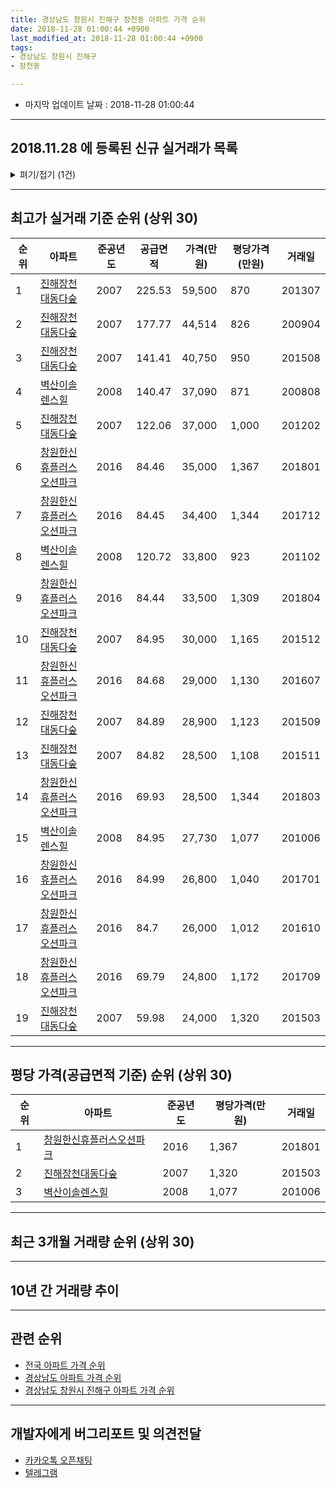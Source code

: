 ```yaml
---
title: 경상남도 창원시 진해구 장천동 아파트 가격 순위
date: 2018-11-28 01:00:44 +0900
last_modified_at: 2018-11-28 01:00:44 +0900
tags:
- 경상남도 창원시 진해구
- 장천동

---
```


* 마지막 업데이트 날짜 : 2018-11-28 01:00:44

---

## 2018.11.28 에 등록된 신규 실거래가 목록

<details>
<summary>펴기/접기 (1건)</summary>
<div markdown="1">

|아파트|준공년도|공급면적|가격(만원)|평당가격(만원)|거래일|
|---|---|---|---|---|---|
|[창원한신휴플러스오션파크](https://search.naver.com/search.naver?query=%EA%B2%BD%EC%83%81%EB%82%A8%EB%8F%84+%EC%B0%BD%EC%9B%90%EC%8B%9C+%EC%A7%84%ED%95%B4%EA%B5%AC+%EC%9E%A5%EC%B2%9C%EB%8F%99+%EC%B0%BD%EC%9B%90%ED%95%9C%EC%8B%A0%ED%9C%B4%ED%94%8C%EB%9F%AC%EC%8A%A4%EC%98%A4%EC%85%98%ED%8C%8C%ED%81%AC)|2016|69.93|21,200|1,000|<span style="color:red">201811</span>|


</div>
</details>

---

## 최고가 실거래 기준 순위 (상위 30)


|순위|아파트|준공년도|공급면적|가격(만원)|평당가격(만원)|거래일|
|---|---|---|---|---|---|---|
|1|[진해장천대동다숲](https://search.naver.com/search.naver?query=%EA%B2%BD%EC%83%81%EB%82%A8%EB%8F%84+%EC%B0%BD%EC%9B%90%EC%8B%9C+%EC%A7%84%ED%95%B4%EA%B5%AC+%EC%9E%A5%EC%B2%9C%EB%8F%99+%EC%A7%84%ED%95%B4%EC%9E%A5%EC%B2%9C%EB%8C%80%EB%8F%99%EB%8B%A4%EC%88%B2)|2007|225.53|59,500|870|201307|
|2|[진해장천대동다숲](https://search.naver.com/search.naver?query=%EA%B2%BD%EC%83%81%EB%82%A8%EB%8F%84+%EC%B0%BD%EC%9B%90%EC%8B%9C+%EC%A7%84%ED%95%B4%EA%B5%AC+%EC%9E%A5%EC%B2%9C%EB%8F%99+%EC%A7%84%ED%95%B4%EC%9E%A5%EC%B2%9C%EB%8C%80%EB%8F%99%EB%8B%A4%EC%88%B2)|2007|177.77|44,514|826|200904|
|3|[진해장천대동다숲](https://search.naver.com/search.naver?query=%EA%B2%BD%EC%83%81%EB%82%A8%EB%8F%84+%EC%B0%BD%EC%9B%90%EC%8B%9C+%EC%A7%84%ED%95%B4%EA%B5%AC+%EC%9E%A5%EC%B2%9C%EB%8F%99+%EC%A7%84%ED%95%B4%EC%9E%A5%EC%B2%9C%EB%8C%80%EB%8F%99%EB%8B%A4%EC%88%B2)|2007|141.41|40,750|950|201508|
|4|[벽산이솔렌스힐](https://search.naver.com/search.naver?query=%EA%B2%BD%EC%83%81%EB%82%A8%EB%8F%84+%EC%B0%BD%EC%9B%90%EC%8B%9C+%EC%A7%84%ED%95%B4%EA%B5%AC+%EC%9E%A5%EC%B2%9C%EB%8F%99+%EB%B2%BD%EC%82%B0%EC%9D%B4%EC%86%94%EB%A0%8C%EC%8A%A4%ED%9E%90)|2008|140.47|37,090|871|200808|
|5|[진해장천대동다숲](https://search.naver.com/search.naver?query=%EA%B2%BD%EC%83%81%EB%82%A8%EB%8F%84+%EC%B0%BD%EC%9B%90%EC%8B%9C+%EC%A7%84%ED%95%B4%EA%B5%AC+%EC%9E%A5%EC%B2%9C%EB%8F%99+%EC%A7%84%ED%95%B4%EC%9E%A5%EC%B2%9C%EB%8C%80%EB%8F%99%EB%8B%A4%EC%88%B2)|2007|122.06|37,000|1,000|201202|
|6|[창원한신휴플러스오션파크](https://search.naver.com/search.naver?query=%EA%B2%BD%EC%83%81%EB%82%A8%EB%8F%84+%EC%B0%BD%EC%9B%90%EC%8B%9C+%EC%A7%84%ED%95%B4%EA%B5%AC+%EC%9E%A5%EC%B2%9C%EB%8F%99+%EC%B0%BD%EC%9B%90%ED%95%9C%EC%8B%A0%ED%9C%B4%ED%94%8C%EB%9F%AC%EC%8A%A4%EC%98%A4%EC%85%98%ED%8C%8C%ED%81%AC)|2016|84.46|35,000|1,367|201801|
|7|[창원한신휴플러스오션파크](https://search.naver.com/search.naver?query=%EA%B2%BD%EC%83%81%EB%82%A8%EB%8F%84+%EC%B0%BD%EC%9B%90%EC%8B%9C+%EC%A7%84%ED%95%B4%EA%B5%AC+%EC%9E%A5%EC%B2%9C%EB%8F%99+%EC%B0%BD%EC%9B%90%ED%95%9C%EC%8B%A0%ED%9C%B4%ED%94%8C%EB%9F%AC%EC%8A%A4%EC%98%A4%EC%85%98%ED%8C%8C%ED%81%AC)|2016|84.45|34,400|1,344|201712|
|8|[벽산이솔렌스힐](https://search.naver.com/search.naver?query=%EA%B2%BD%EC%83%81%EB%82%A8%EB%8F%84+%EC%B0%BD%EC%9B%90%EC%8B%9C+%EC%A7%84%ED%95%B4%EA%B5%AC+%EC%9E%A5%EC%B2%9C%EB%8F%99+%EB%B2%BD%EC%82%B0%EC%9D%B4%EC%86%94%EB%A0%8C%EC%8A%A4%ED%9E%90)|2008|120.72|33,800|923|201102|
|9|[창원한신휴플러스오션파크](https://search.naver.com/search.naver?query=%EA%B2%BD%EC%83%81%EB%82%A8%EB%8F%84+%EC%B0%BD%EC%9B%90%EC%8B%9C+%EC%A7%84%ED%95%B4%EA%B5%AC+%EC%9E%A5%EC%B2%9C%EB%8F%99+%EC%B0%BD%EC%9B%90%ED%95%9C%EC%8B%A0%ED%9C%B4%ED%94%8C%EB%9F%AC%EC%8A%A4%EC%98%A4%EC%85%98%ED%8C%8C%ED%81%AC)|2016|84.44|33,500|1,309|201804|
|10|[진해장천대동다숲](https://search.naver.com/search.naver?query=%EA%B2%BD%EC%83%81%EB%82%A8%EB%8F%84+%EC%B0%BD%EC%9B%90%EC%8B%9C+%EC%A7%84%ED%95%B4%EA%B5%AC+%EC%9E%A5%EC%B2%9C%EB%8F%99+%EC%A7%84%ED%95%B4%EC%9E%A5%EC%B2%9C%EB%8C%80%EB%8F%99%EB%8B%A4%EC%88%B2)|2007|84.95|30,000|1,165|201512|
|11|[창원한신휴플러스오션파크](https://search.naver.com/search.naver?query=%EA%B2%BD%EC%83%81%EB%82%A8%EB%8F%84+%EC%B0%BD%EC%9B%90%EC%8B%9C+%EC%A7%84%ED%95%B4%EA%B5%AC+%EC%9E%A5%EC%B2%9C%EB%8F%99+%EC%B0%BD%EC%9B%90%ED%95%9C%EC%8B%A0%ED%9C%B4%ED%94%8C%EB%9F%AC%EC%8A%A4%EC%98%A4%EC%85%98%ED%8C%8C%ED%81%AC)|2016|84.68|29,000|1,130|201607|
|12|[진해장천대동다숲](https://search.naver.com/search.naver?query=%EA%B2%BD%EC%83%81%EB%82%A8%EB%8F%84+%EC%B0%BD%EC%9B%90%EC%8B%9C+%EC%A7%84%ED%95%B4%EA%B5%AC+%EC%9E%A5%EC%B2%9C%EB%8F%99+%EC%A7%84%ED%95%B4%EC%9E%A5%EC%B2%9C%EB%8C%80%EB%8F%99%EB%8B%A4%EC%88%B2)|2007|84.89|28,900|1,123|201509|
|13|[진해장천대동다숲](https://search.naver.com/search.naver?query=%EA%B2%BD%EC%83%81%EB%82%A8%EB%8F%84+%EC%B0%BD%EC%9B%90%EC%8B%9C+%EC%A7%84%ED%95%B4%EA%B5%AC+%EC%9E%A5%EC%B2%9C%EB%8F%99+%EC%A7%84%ED%95%B4%EC%9E%A5%EC%B2%9C%EB%8C%80%EB%8F%99%EB%8B%A4%EC%88%B2)|2007|84.82|28,500|1,108|201511|
|14|[창원한신휴플러스오션파크](https://search.naver.com/search.naver?query=%EA%B2%BD%EC%83%81%EB%82%A8%EB%8F%84+%EC%B0%BD%EC%9B%90%EC%8B%9C+%EC%A7%84%ED%95%B4%EA%B5%AC+%EC%9E%A5%EC%B2%9C%EB%8F%99+%EC%B0%BD%EC%9B%90%ED%95%9C%EC%8B%A0%ED%9C%B4%ED%94%8C%EB%9F%AC%EC%8A%A4%EC%98%A4%EC%85%98%ED%8C%8C%ED%81%AC)|2016|69.93|28,500|1,344|201803|
|15|[벽산이솔렌스힐](https://search.naver.com/search.naver?query=%EA%B2%BD%EC%83%81%EB%82%A8%EB%8F%84+%EC%B0%BD%EC%9B%90%EC%8B%9C+%EC%A7%84%ED%95%B4%EA%B5%AC+%EC%9E%A5%EC%B2%9C%EB%8F%99+%EB%B2%BD%EC%82%B0%EC%9D%B4%EC%86%94%EB%A0%8C%EC%8A%A4%ED%9E%90)|2008|84.95|27,730|1,077|201006|
|16|[창원한신휴플러스오션파크](https://search.naver.com/search.naver?query=%EA%B2%BD%EC%83%81%EB%82%A8%EB%8F%84+%EC%B0%BD%EC%9B%90%EC%8B%9C+%EC%A7%84%ED%95%B4%EA%B5%AC+%EC%9E%A5%EC%B2%9C%EB%8F%99+%EC%B0%BD%EC%9B%90%ED%95%9C%EC%8B%A0%ED%9C%B4%ED%94%8C%EB%9F%AC%EC%8A%A4%EC%98%A4%EC%85%98%ED%8C%8C%ED%81%AC)|2016|84.99|26,800|1,040|201701|
|17|[창원한신휴플러스오션파크](https://search.naver.com/search.naver?query=%EA%B2%BD%EC%83%81%EB%82%A8%EB%8F%84+%EC%B0%BD%EC%9B%90%EC%8B%9C+%EC%A7%84%ED%95%B4%EA%B5%AC+%EC%9E%A5%EC%B2%9C%EB%8F%99+%EC%B0%BD%EC%9B%90%ED%95%9C%EC%8B%A0%ED%9C%B4%ED%94%8C%EB%9F%AC%EC%8A%A4%EC%98%A4%EC%85%98%ED%8C%8C%ED%81%AC)|2016|84.7|26,000|1,012|201610|
|18|[창원한신휴플러스오션파크](https://search.naver.com/search.naver?query=%EA%B2%BD%EC%83%81%EB%82%A8%EB%8F%84+%EC%B0%BD%EC%9B%90%EC%8B%9C+%EC%A7%84%ED%95%B4%EA%B5%AC+%EC%9E%A5%EC%B2%9C%EB%8F%99+%EC%B0%BD%EC%9B%90%ED%95%9C%EC%8B%A0%ED%9C%B4%ED%94%8C%EB%9F%AC%EC%8A%A4%EC%98%A4%EC%85%98%ED%8C%8C%ED%81%AC)|2016|69.79|24,800|1,172|201709|
|19|[진해장천대동다숲](https://search.naver.com/search.naver?query=%EA%B2%BD%EC%83%81%EB%82%A8%EB%8F%84+%EC%B0%BD%EC%9B%90%EC%8B%9C+%EC%A7%84%ED%95%B4%EA%B5%AC+%EC%9E%A5%EC%B2%9C%EB%8F%99+%EC%A7%84%ED%95%B4%EC%9E%A5%EC%B2%9C%EB%8C%80%EB%8F%99%EB%8B%A4%EC%88%B2)|2007|59.98|24,000|1,320|201503|


---

## 평당 가격(공급면적 기준) 순위 (상위 30)


|순위|아파트|준공년도|평당가격(만원)|거래일|
|---|---|---|---|---|
|1|[창원한신휴플러스오션파크](https://search.naver.com/search.naver?query=%EA%B2%BD%EC%83%81%EB%82%A8%EB%8F%84+%EC%B0%BD%EC%9B%90%EC%8B%9C+%EC%A7%84%ED%95%B4%EA%B5%AC+%EC%9E%A5%EC%B2%9C%EB%8F%99+%EC%B0%BD%EC%9B%90%ED%95%9C%EC%8B%A0%ED%9C%B4%ED%94%8C%EB%9F%AC%EC%8A%A4%EC%98%A4%EC%85%98%ED%8C%8C%ED%81%AC)|2016|1,367|201801|
|2|[진해장천대동다숲](https://search.naver.com/search.naver?query=%EA%B2%BD%EC%83%81%EB%82%A8%EB%8F%84+%EC%B0%BD%EC%9B%90%EC%8B%9C+%EC%A7%84%ED%95%B4%EA%B5%AC+%EC%9E%A5%EC%B2%9C%EB%8F%99+%EC%A7%84%ED%95%B4%EC%9E%A5%EC%B2%9C%EB%8C%80%EB%8F%99%EB%8B%A4%EC%88%B2)|2007|1,320|201503|
|3|[벽산이솔렌스힐](https://search.naver.com/search.naver?query=%EA%B2%BD%EC%83%81%EB%82%A8%EB%8F%84+%EC%B0%BD%EC%9B%90%EC%8B%9C+%EC%A7%84%ED%95%B4%EA%B5%AC+%EC%9E%A5%EC%B2%9C%EB%8F%99+%EB%B2%BD%EC%82%B0%EC%9D%B4%EC%86%94%EB%A0%8C%EC%8A%A4%ED%9E%90)|2008|1,077|201006|


---

## 최근 3개월 거래량 순위 (상위 30)


<div style="width:100%;">
    <canvas id="deal_count_ranking" height="250"></canvas>
</div>


<script>
new Chart(document.getElementById("deal_count_ranking"), {
    type: 'horizontalBar',
    data: {
        labels: ['진해장천대동다숲', '창원한신휴플러스오션파크'],
        datasets: [{
            label: '실거래 수',
            data: [16, 11],
            borderColor: "rgba(255, 0, 128, 1)",
            backgroundColor: "rgba(255, 0, 128, 0.5)",
            fill: false,
        }]
    },
    options: {
        responsive: true,
        title: {
            display: true,
            text: '최근 3개월 거래량 순위'
        },
        tooltips: {
            mode: 'index',
            intersect: false,
            callbacks: {
                title: function(tooltipItems, data) {
                    return "실거래 수:";
                },
                label: function(tooltipItem, data) {
                    return data.labels[tooltipItem.index] + ": " + tooltipItem.xLabel;
                }
            }
        },
        hover: {
            mode: 'nearest',
            intersect: true
        },
        scales: {
            xAxes: [{
                display: true,
                scaleLabel: {
                    display: true,
                    labelString: '실거래 수'
                },
                ticks: {
                    suggestedMin: 0,
                }
            }],
            yAxes: [{
                display: true,
                ticks: {
                    autoSkip: false,
                    callback: function(value, index, values) {
                        if (value.length > 15)
                            return value.substr(0, 13) + "...";
                        else
                            return value;
                    }
                },
                scaleLabel: {
                    display: false,
                }
            }]
        }
    }
});

</script>


---

## 10년 간 거래량 추이


<div style="width:100%;">
    <canvas id="deal_progress" height="250"></canvas>
</div>

<script>
new Chart(document.getElementById("deal_progress"), {
    type: 'line',
    data: {
        labels: ['200811','200812','200901','200902','200903','200904','200905','200906','200907','200908','200909','200910','200911','200912','201001','201002','201003','201004','201005','201006','201007','201008','201009','201010','201011','201012','201101','201102','201103','201104','201105','201106','201107','201108','201109','201110','201111','201112','201201','201202','201203','201204','201205','201206','201207','201208','201209','201210','201211','201212','201301','201302','201303','201304','201305','201306','201307','201308','201309','201310','201311','201312','201401','201402','201403','201404','201405','201406','201407','201408','201409','201410','201411','201412','201501','201502','201503','201504','201505','201506','201507','201508','201509','201510','201511','201512','201601','201602','201603','201604','201605','201606','201607','201608','201609','201610','201611','201612','201701','201702','201703','201704','201705','201706','201707','201708','201709','201710','201711','201712','201801','201802','201803','201804','201805','201806','201807','201808','201809','201810','201811'],
        datasets: [{
            label: '실거래 수',
            pointRadius: 1,
            data: [10, 6, 15, 13, 18, 18, 21, 28, 34, 51, 37, 32, 74, 50, 55, 49, 57, 41, 28, 24, 14, 14, 22, 26, 63, 25, 29, 29, 18, 20, 12, 17, 9, 13, 12, 11, 7, 3, 3, 5, 10, 7, 8, 4, 1, 4, 11, 11, 10, 10, 7, 9, 11, 16, 6, 17, 15, 5, 8, 19, 10, 16, 17, 12, 14, 15, 14, 9, 16, 26, 25, 18, 12, 9, 9, 8, 12, 8, 6, 7, 6, 5, 6, 11, 8, 8, 4, 4, 4, 6, 3, 4, 12, 8, 17, 9, 8, 11, 2, 9, 3, 2, 5, 12, 7, 14, 8, 5, 9, 6, 12, 7, 9, 9, 4, 6, 8, 4, 12, 12, 3],
            borderColor: "rgba(255, 201, 14, 1)",
            backgroundColor: "rgba(255, 201, 14, 0.5)",
            fill: true,
        }]
    },
    options: {
        responsive: true,
        title: {
            display: true,
            text: '10년간 거래량 추이'
        },
        tooltips: {
            mode: 'index',
            intersect: false,
        },
        hover: {
            mode: 'nearest',
            intersect: true
        },
        scales: {
            xAxes: [{
                display: true,
                scaleLabel: {
                    display: true,
                    labelString: '년/월'
                }
            }],
            yAxes: [{
                display: true,
                ticks: {
                    suggestedMin: 0,
                },
                scaleLabel: {
                    display: true,
                    labelString: '실거래 수'
                }
            }]
        }
    }
});

</script>


---

## 관련 순위

- [전국 아파트 가격 순위](https://inasie.github.io/apt-ranking/전국)
- [경상남도 아파트 가격 순위](https://inasie.github.io/apt-ranking/경상남도)
- [경상남도 창원시 진해구 아파트 가격 순위](https://inasie.github.io/apt-ranking/경상남도-창원시-진해구)


---

## 개발자에게 버그리포트 및 의견전달

- [카카오톡 오픈채팅](https://open.kakao.com/o/gLJUAP4)
- [텔레그램](https://t.me/inasie)

